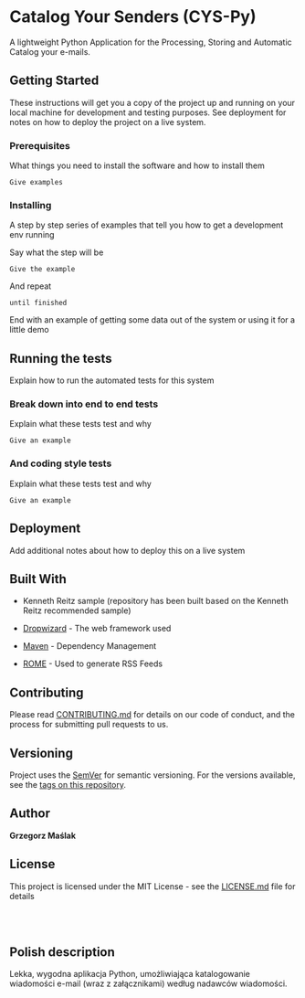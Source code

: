 # Catalog Your Senders (CYS-Py)

A lightweight Python Application for the Processing, Storing and Automatic Catalog your e-mails.

## Getting Started

These instructions will get you a copy of the project up and running on your local machine for development and testing purposes. See deployment for notes on how to deploy the project on a live system.

### Prerequisites

What things you need to install the software and how to install them

```
Give examples
```

### Installing

A step by step series of examples that tell you how to get a development env running

Say what the step will be

```
Give the example
```

And repeat

```
until finished
```

End with an example of getting some data out of the system or using it for a little demo

## Running the tests

Explain how to run the automated tests for this system

### Break down into end to end tests

Explain what these tests test and why

```
Give an example
```

### And coding style tests

Explain what these tests test and why

```
Give an example
```

## Deployment

Add additional notes about how to deploy this on a live system

## Built With

* Kenneth Reitz sample (repository has been built based on the Kenneth Reitz recommended sample)

* [Dropwizard](http://www.dropwizard.io/1.0.2/docs/) - The web framework used
* [Maven](https://maven.apache.org/) - Dependency Management
* [ROME](https://rometools.github.io/rome/) - Used to generate RSS Feeds

## Contributing

Please read [CONTRIBUTING.md](https://gist.github.com/PurpleBooth/b24679402957c63ec426) for details on our code of conduct, and the process for submitting pull requests to us.

## Versioning

Project uses the [SemVer](http://semver.org/) for semantic versioning. For the versions available, see the [tags on this repository](https://github.com/gmaslak/CYS-repository/tags). 

## Author

**Grzegorz Maślak**

## License

This project is licensed under the MIT License - see the [LICENSE.md](LICENSE.md) file for details

<br/><br/>
## Polish description

Lekka, wygodna aplikacja Python, umożliwiająca katalogowanie wiadomości e-mail (wraz z załącznikami) według nadawców wiadomości.
